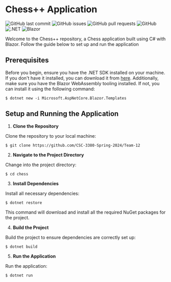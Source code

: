 # Chess++ Application

![GitHub last commit](https://img.shields.io/github/last-commit/CSC-3380-Spring-2024/Team-12)
![GitHub issues](https://img.shields.io/github/issues/CSC-3380-Spring-2024/Team-12)
![GitHub pull requests](https://img.shields.io/github/issues-pr/CSC-3380-Spring-2024/Team-12)
![GitHub](https://img.shields.io/github/license/CSC-3380-Spring-2024/Team-12)
![.NET](https://img.shields.io/badge/.NET-5.0-blue.svg)
![Blazor](https://img.shields.io/badge/Blazor-WebAssembly-blue)

Welcome to the Chess++ repository, a Chess application built using C# with Blazor. Follow the guide below to set up and run the application
## Prerequisites

Before you begin, ensure you have the .NET SDK installed on your machine. If you don't have it installed, you can download it from [here](https://dotnet.microsoft.com/download). Additionally, make sure you have the Blazor WebAssembly tooling installed. If not, you can install it using the following command:

    $ dotnet new -i Microsoft.AspNetCore.Blazor.Templates

## Setup and Running the Application

1. **Clone the Repository**

Clone the repository to your local machine:

    $ git clone https://github.com/CSC-3380-Spring-2024/Team-12

2. **Navigate to the Project Directory**

Change into the project directory:

    $ cd chess

3. **Install Dependencies**

Install all necessary dependencies:

    $ dotnet restore

This command will download and install all the required NuGet packages for the project.

4. **Build the Project**

Build the project to ensure dependencies are correctly set up:

    $ dotnet build

5. **Run the Application**

Run the application:

    $ dotnet run